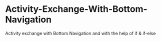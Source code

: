 # Activity-Exchange-With-Bottom-Navigation
Activity exchange with Bottom Navigation and with the help of if &amp; if-else
